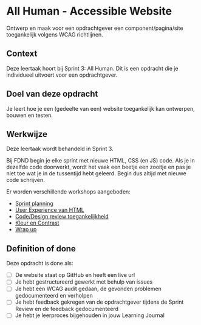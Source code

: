 # All Human - Accessible Website

Ontwerp en maak voor een opdrachtgever een component/pagina/site toegankelijk volgens WCAG richtlijnen.


## Context
Deze leertaak hoort bij Sprint 3: All Human. 
Dit is een opdracht die je individueel uitvoert voor een opdrachtgever.


## Doel van deze opdracht
Je leert hoe je een (gedeelte van een) website toegankelijk kan ontwerpen, bouwen en testen.


## Werkwijze
Deze leertaak wordt behandeld in Sprint 3. 

Bij FDND begin je elke sprint met nieuwe HTML, CSS (en JS) code. Als je in dezelfde code doorwerkt, wordt het vaak een beetje een zooitje en pas je niet toe wat je in de tussentijd hebt geleerd. Begin dus altijd met nieuwe code schrijven.

Er worden verschillende workshops aangeboden:

- [Sprint planning](sprint-planning.md)
- [User Experience van HTML](user-experience-van-html.md)
- [Code/Design review toegankelijkheid](code-design-review-toegankelijkheid.md)
- [Kleur en Contrast](kleur-contrast.md)
- [Wrap up](wrap-up.md)

## Definition of done
Deze opdracht is done als:

- [ ] De website staat op GitHub en heeft een live url
- [ ] Je hebt gestructureerd gewerkt met behulp van issues
- [ ] Je hebt een WCAG audit gedaan, de gevonden problemen gedocumenteerd en verholpen
- [ ] Je hebt feedback gekregen van de opdrachtgever tijdens de Sprint Review en de feedback gedocumenteerd
- [ ] Je hebt je leerproces bijgehouden in jouw Learning Journal

<!-- - [ ] Je hebt gestructureerd gewerkt met behulp van de development-lifecycle en je hebt het proces bijgehouden in jouw Learning Log -->
<!-- - [ ] Je hebt een Lighthouse test gedaan en gevonden problemen verholpen -->
<!-- - [ ] Je hebt een serie handmatige tests gedaan en gevonden problemen verholpen -->
